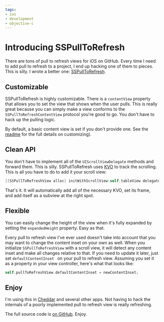 ```yaml
---
tags:
- ios
- development
- objective-c
---
```


# Introducing SSPullToRefresh

There are tons of pull to refresh views for iOS on GitHub. Every time I need to add pull to refresh to a project, I end up hacking one of them to pieces. This is silly. I wrote a better one: [SSPullToRefresh](http://github.com/soffes/sspulltorefresh).

## Customizable

SSPullToRefresh is highly customizable. There is a `contentView` property that allows you to set the view that shows when the user pulls. This is really great because you can simply make a view conforms to the `SSPullToRefreshContentView` protocol you're good to go. You don't have to hack up the pulling logic.

By default, a basic content view is set if you don't provide one. See the [readme](https://github.com/soffes/sspulltorefresh#readme) for the full details on customizing).


## Clean API

You don't have to implement all of the `UIScrollViewDelegate` methods and forward them. This is silly. SSPullToRefresh uses [KVO](http://developer.apple.com/library/mac/#documentation/Cocoa/Conceptual/KeyValueObserving/KeyValueObserving.html) to track the scrolling. This is all you have to do to add it your scroll view:

``` objective-c
[[SSPullToRefreshView alloc] initWithScrollView:self.tableView delegate:self];
```

That's it. It will automatically add all of the necessary KVO, set its frame, and add itself as a subview at the right spot.

## Flexible

You can easily change the height of the view when it's fully expanded by setting the `expandedHeight` property. Easy as that.

Every pull to refresh view I've ever used doesn't take into account that you may want to change the content inset on your own as well. When you initialize `SSPullToRefreshView` with a scroll view, it will detect any content inset and make all changes relative to that. If you need to update it later, just set `defaultContentInset ` on your pull to refresh view. Assuming you set it as a property in your view controller, here's what that looks like:

``` objective-c
self.pullToRefreshView.defaultContentInset = newContentInset;
```

## Enjoy

I'm using this in [Cheddar](http://cheddarapp.com) and several other apps. Not having to hack the internals of a poorly implemented pull to refresh view is really refreshing.

The full source code is [on GitHub](https://github.com/soffes/sspulltorefresh). Enjoy.
